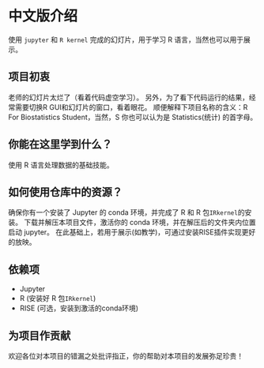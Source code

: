 # 中文版介绍

 使用 `jupyter` 和 `R kernel` 完成的幻灯片，用于学习 R 语言，当然也可以用于展示。

## 项目初衷
 
 老师的幻灯片太烂了（看着代码虚空学习）。
 另外，为了看下代码运行的结果，经常需要切换R GUI和幻灯片的窗口，看着眼花。
 顺便解释下项目名称的含义：R For Biostatistics Student，当然，S 你也可以认为是 Statistics(统计) 的首字母。

## 你能在这里学到什么？

 使用 R 语言处理数据的基础技能。

## 如何使用仓库中的资源？

 确保你有一个安装了 Jupyter 的 conda 环境，并完成了 R 和 R 包`IRkernel`的安装。
 下载并解压本项目文件，激活你的 conda 环境，并在解压后的文件夹内位置启动 jupyter。
 在此基础上，若用于展示(如教学)，可通过安装RISE插件实现更好的放映。

## 依赖项

- Jupyter
- R (安装好 R 包`IRkernel`)
- RISE (可选，安装到激活的conda环境)

## 为项目作贡献

 欢迎各位对本项目的错漏之处批评指正，你的帮助对本项目的发展弥足珍贵！